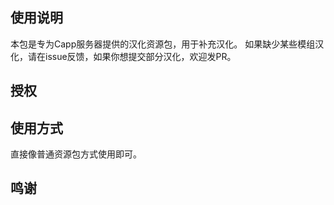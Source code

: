 ## 使用说明
本包是专为Capp服务器提供的汉化资源包，用于补充汉化。
如果缺少某些模组汉化，请在issue反馈，如果你想提交部分汉化，欢迎发PR。    

## 授权

## 使用方式
直接像普通资源包方式使用即可。

## 鸣谢

